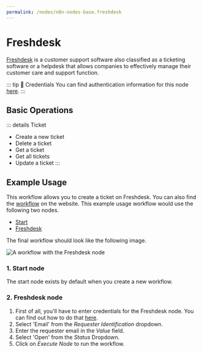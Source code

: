 ```yaml
---
permalink: /nodes/n8n-nodes-base.freshdesk
---
```


# Freshdesk

[Freshdesk](https://freshdesk.com/) is a customer support software also classified as a ticketing software or a helpdesk that allows companies to effectively manage their customer care and support function.

::: tip 🔑 Credentials
You can find authentication information for this node [here](../../../credentials/Freshdesk/README.md).
:::

## Basic Operations

::: details Ticket
- Create a new ticket
- Delete a ticket
- Get a ticket
- Get all tickets
- Update a ticket
:::

## Example Usage

This workflow allows you to create a ticket on Freshdesk. You can also find the [workflow](https://n8n.io/workflows/448) on the website. This example usage workflow would use the following two nodes.
- [Start](../../core-nodes/Start/README.md)
- [Freshdesk]()

The final workflow should look like the following image.

![A workflow with the Freshdesk node](./workflow.png)

### 1. Start node

The start node exists by default when you create a new workflow.

### 2. Freshdesk node

1. First of all, you'll have to enter credentials for the Freshdesk node. You can find out how to do that [here](../../../credentials/Freshdesk/README.md).
2. Select 'Email' from the *Requester Identification* dropdown.
3. Enter the requester email in the *Value* field.
4. Select 'Open' from the *Status* Dropdown.
5. Click on *Execute Node* to run the workflow.
